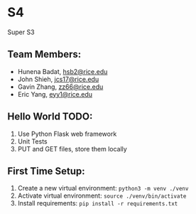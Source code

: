 # S4

Super S3

## Team Members:

- Hunena Badat, hsb2@rice.edu
- John Shieh, jcs17@rice.edu
- Gavin Zhang, zz66@rice.edu
- Eric Yang, eyy1@rice.edu

## Hello World TODO:

1. Use Python Flask web framework
2. Unit Tests
3. PUT and GET files, store them locally

## First Time Setup:

1. Create a new virtual environment:
   `python3 -m venv ./venv`
2. Activate virtual environment:
   `source ./venv/bin/activate`
3. Install requirements:
   `pip install -r requirements.txt`
